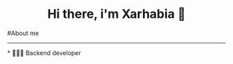 <div align="center">
  <h1 align="center">Hi there, i'm Xarhabia 👋</h1>
</div>

#About me
<hr/>
* 👨🏻‍💻 Backend developer
